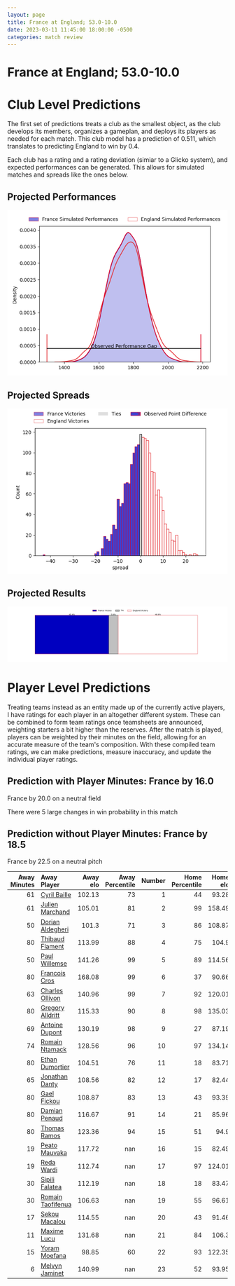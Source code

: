 ```yaml
---  
layout: page  
title: France at England; 53.0-10.0  
date: 2023-03-11 11:45:00 18:00:00 -0500  
categories: match review  
---
```

# France at England; 53.0-10.0

# Club Level Predictions


The first set of predictions treats a club as the smallest object, as the club develops its members, organizes a gameplan, and deploys its players as needed for each match. This club model has a prediction of 0.511, which translates to predicting England to win by 0.4.

Each club has a rating and a rating deviation (simiar to a Glicko system), and expected performances can be generated. This allows for simulated matches and spreads like the ones below.
## Projected Performances


![Projected Performances](plots/performances_2023-03-11-England-France.png)
## Projected Spreads


![Projected Spreads](plots/spreads_2023-03-11-England-France.png)
## Projected Results


![Projected Results](plots/resultbar_2023-03-11-England-France.png)
# Player Level Predictions


Treating teams instead as an entity made up of the currently active players, I have ratings for each player in an altogether different system. These can be combined to form team ratings once teamsheets are announced, weighting starters a bit higher than the reserves. After the match is played, players can be weighted by their minutes on the field, allowing for an accurate measure of the team's composition. With these compiled team ratings, we can make predictions, measure inaccuracy, and update the individual player ratings.
## Prediction with Player Minutes: France by 16.0


France by 20.0 on a neutral field

There were 5 large changes in win probability in this match
## Prediction without Player Minutes: France by 18.5


France by 22.5 on a neutral pitch



|   Away Minutes | Away Player                                                       |   Away elo |   Away Percentile |   Number |   Home Percentile |   Home elo | Home Player                                                          |   Home Minutes |
|---------------:|:------------------------------------------------------------------|-----------:|------------------:|---------:|------------------:|-----------:|:---------------------------------------------------------------------|---------------:|
|             61 | [Cyril Baille](..//playerfiles//CyrilBaille_cleaned.md)           |     102.13 |                73 |        1 |                44 |      93.28 | [Ellis Genge](..//playerfiles//EllisGenge_cleaned.md)                |             65 |
|             61 | [Julien Marchand](..//playerfiles//JulienMarchand_cleaned.md)     |     105.01 |                81 |        2 |                99 |     158.49 | [Jamie George](..//playerfiles//JamieGeorge_cleaned.md)              |             80 |
|             50 | [Dorian Aldegheri](..//playerfiles//DorianAldegheri_cleaned.md)   |     101.3  |                71 |        3 |                86 |     108.87 | [Kyle Sinckler](..//playerfiles//KyleSinckler_cleaned.md)            |             65 |
|             80 | [Thibaud Flament](..//playerfiles//ThibaudFlament_cleaned.md)     |     113.99 |                88 |        4 |                75 |     104.9  | [Maro Itoje](..//playerfiles//MaroItoje_cleaned.md)                  |             80 |
|             50 | [Paul Willemse](..//playerfiles//PaulWillemse_cleaned.md)         |     141.26 |                99 |        5 |                89 |     114.56 | [Ollie Chessum](..//playerfiles//OllieChessum_cleaned.md)            |             80 |
|             80 | [Francois Cros](..//playerfiles//FrancoisCros_cleaned.md)         |     168.08 |                99 |        6 |                37 |      90.66 | [Lewis Ludlam](..//playerfiles//LewisLudlam_cleaned.md)              |             80 |
|             63 | [Charles Ollivon](..//playerfiles//CharlesOllivon_cleaned.md)     |     140.96 |                99 |        7 |                92 |     120.01 | [Jack Willis](..//playerfiles//JackWillis_cleaned.md)                |             53 |
|             80 | [Gregory Alldritt](..//playerfiles//GregoryAlldritt_cleaned.md)   |     115.33 |                90 |        8 |                98 |     135.03 | [Alex Dombrandt](..//playerfiles//AlexDombrandt_cleaned.md)          |             76 |
|             69 | [Antoine Dupont](..//playerfiles//AntoineDupont_cleaned.md)       |     130.19 |                98 |        9 |                27 |      87.19 | [Jack van Poortvliet](..//playerfiles//JackvanPoortvliet_cleaned.md) |             46 |
|             74 | [Romain Ntamack](..//playerfiles//RomainNtamack_cleaned.md)       |     128.56 |                96 |       10 |                97 |     134.14 | [Marcus Smith](..//playerfiles//MarcusSmith_cleaned.md)              |             80 |
|             80 | [Ethan Dumortier](..//playerfiles//EthanDumortier_cleaned.md)     |     104.51 |                76 |       11 |                18 |      83.71 | [Anthony Watson](..//playerfiles//AnthonyWatson_cleaned.md)          |             80 |
|             65 | [Jonathan Danty](..//playerfiles//JonathanDanty_cleaned.md)       |     108.56 |                82 |       12 |                17 |      82.44 | [Ollie Lawrence](..//playerfiles//OllieLawrence_cleaned.md)          |             61 |
|             80 | [Gael Fickou](..//playerfiles//GaelFickou_cleaned.md)             |     108.87 |                83 |       13 |                43 |      93.39 | [Henry Slade](..//playerfiles//HenrySlade_cleaned.md)                |             46 |
|             80 | [Damian Penaud](..//playerfiles//DamianPenaud_cleaned.md)         |     116.67 |                91 |       14 |                21 |      85.96 | [Max Malins](..//playerfiles//MaxMalins_cleaned.md)                  |             59 |
|             80 | [Thomas Ramos](..//playerfiles//ThomasRamos_cleaned.md)           |     123.36 |                94 |       15 |                51 |      94.9  | [Freddie Steward](..//playerfiles//FreddieSteward_cleaned.md)        |             80 |
|             19 | [Peato Mauvaka](..//playerfiles//PeatoMauvaka_cleaned.md)         |     117.72 |               nan |       16 |                15 |      82.49 | [Jack Walker](..//playerfiles//JackWalker_cleaned.md)                |             19 |
|             19 | [Reda Wardi](..//playerfiles//RedaWardi_cleaned.md)               |     112.74 |               nan |       17 |                97 |     124.01 | [Mako Vunipola](..//playerfiles//MakoVunipola_cleaned.md)            |             15 |
|             30 | [Sipili Falatea](..//playerfiles//SipiliFalatea_cleaned.md)       |     112.19 |               nan |       18 |                18 |      83.47 | [Dan Cole](..//playerfiles//DanCole_cleaned.md)                      |             15 |
|             30 | [Romain Taofifenua](..//playerfiles//RomainTaofifenua_cleaned.md) |     106.63 |               nan |       19 |                55 |      96.61 | [David Ribbans](..//playerfiles//DavidRibbans_cleaned.md)            |              4 |
|             17 | [Sekou Macalou](..//playerfiles//SekouMacalou_cleaned.md)         |     114.55 |               nan |       20 |                43 |      91.46 | [Ben Curry](..//playerfiles//BenCurry_cleaned.md)                    |             27 |
|             11 | [Maxime Lucu](..//playerfiles//MaximeLucu_cleaned.md)             |     131.68 |               nan |       21 |                84 |     106.3  | [Alex Mitchell](..//playerfiles//AlexMitchell_cleaned.md)            |             34 |
|             15 | [Yoram Moefana](..//playerfiles//YoramMoefana_cleaned.md)         |      98.85 |                60 |       22 |                93 |     122.35 | [Owen Farrell](..//playerfiles//OwenFarrell_cleaned.md)              |             34 |
|              6 | [Melvyn Jaminet](..//playerfiles//MelvynJaminet_cleaned.md)       |     140.99 |               nan |       23 |                52 |      93.95 | [Henry Arundell](..//playerfiles//HenryArundell_cleaned.md)          |             21 |

